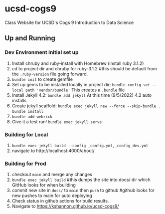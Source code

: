 # ucsd-cogs9
Class Website for UCSD's Cogs 9 Introduction to Data Science


## Up and Running
### Dev Environment initial set up
1. Install chruby and ruby-install with Homebrew (install ruby 3.1.2)
2. cd to project dir and chruby for ruby-3.1.2 #this should be default from the `.ruby-version` file going forward.
3. `bundle init` to create gemfile
4. Set up gems to be installed locally in project dir: `bundle config set --local path 'vendor/bundle'` This creates a `.bundle` file
5. Install Jekyll 4.2: `bundle add jekyll` At this time (9/5/2022) 4.2 auto installs
6. Create jekyll scaffold: `bundle exec jekyll new --force --skip-bundle .` `bundle install`
7. `bundle add webrick`
8. Give it a test run! `bundle exec jekyll serve`

### Building for Local
1. `bundle exec jekyll build --config _config.yml,_config_dev.yml`
2. navigate to http://localhost:4000/about/

### Building for Prod
1. checkout `main` and merge any changes
2. `bundle exec jekyll build` #this dumps the site into docs/ dir which GitHub looks for when building
3. commit new site in `docs/` to `main` then `push` to github #github looks for new pushes to main for auto deploying
4. Check status in github actions for build results.
5. Navigate to https://kshannon.github.io/ucsd-cogs9/